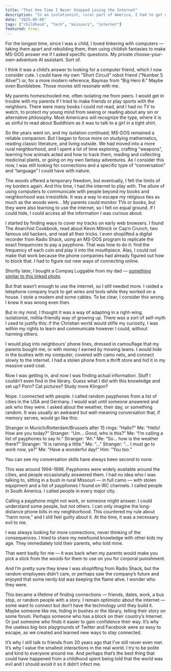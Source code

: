 ```yaml
---
title: "That One Time I Never Stopped Loving the Internet"
description: "In an isolationist, rural part of America, I had to get creative to learn how to connect and hear other people’s stories."
date: "2025-05-08"
tags: ["childhood", "tech", "missouri", "internet"]
featured: true;
---
```


For the longest time, since I was a child, I loved tinkering with computers — taking them apart and rebuilding them, then using childish fantasies to make MS-DOS answer me if I asked specific questions. My private choose-your-own-adventure AI assistant. Sort of.

I think it was a child’s answer to looking for a computer friend, which I now consider cute. I could have my own “Short Circuit” robot friend (“Number 5 Alive!”) or, for a more modern reference, Baymax from “Big Hero 6.” Maybe even Bumblebee. Those movies still resonate with me.

My parents homeschooled me, often isolating me from peers. I would get in trouble with my parents if I tried to make friends or play sports with the neighbors. There were many books I could not read, and I had no TV to watch, to protect my young mind from seeing or reading about any sin or alternative philosophy. Most Americans will recognize the type, where it is as sinful to read about Buddhism as it was to talk to a girl in a tight shirt.

So the years went on, and my isolation continued; MS-DOS remained a reliable companion. But I began to focus more on studying mathematics, reading classic literature, and living outside. We had moved into a more rural neighborhood, and I spent a lot of time exploring, crafting “weapons”, learning how animals acted and how to track them, reading and collecting medicinal plants, or going on my own fantasy adventures. As I consider this now, I was still looking for connections and a specific type of “conversation” and “language” I could have with nature.

The woods offered a temporary freedom, but eventually, I felt the limits of my borders again. And this time, I had the internet to play with. The allure of using computers to communicate with people beyond my books and neighborhood was irresistible. It was a way to escape my religious ties as much as the woods were… My parents could monitor TVs or books, but they were also learning to use the internet, so I felt on equal ground. If I could hide, I could access all the information I was curious about.

I started by finding ways to cover my tracks on early web browsers. I found The Anarchist Cookbook, read about Kevin Mitnick or Cap’n Crunch, two famous old hackers, and read all their tricks. I even shoplifted a digital recorder from Radio Shack, using an MS-DOS program to replicate the exact frequencies to pay a payphone. That was how to do it: find the frequency of each coin and play it into the mouthpiece. Alas, I could not make that work because the phone companies had already figured out how to block that. I had to figure out new ways of connecting online.

Shortly later, I bought a Compaq Luggable from my dad — <a href="https://oldcrap.org/2020/10/08/compaq-portable/">something similar to this linked photo</a>.

But that wasn’t enough to use the internet, so I still needed more. I raided a telephone company truck to get wires and tools while they worked on a house. I stole a modem and some cables. To be clear, I consider this wrong. I knew it was wrong even then.

But in my mind, I thought it was a way of adapting in a right-wing, isolationist, militia-friendly way of growing up. There was a sort of self-myth I used to justify this: if the Christian world would stifle my curiosity, I was within my rights to learn and communicate however I could, without harming others.

I would plug into neighbours’ phone lines, dressed in camouflage that my parents bought me, or with money I earned by mowing lawns. I would hide in the bushes with my computer, covered with camo nets, and connect slowly to the internet. I had a stolen phone from a thrift store and hid it in my massive used coat.

Now I was getting in, and now I was finding actual information. Stuff I couldn’t even find in the library. Guess what I did with this knowledge and set up? Porn? Cat pictures? Study more Klingon?

Nope. I connected with people. I called random payphones from a list of cities in the USA and Germany. I would wait until someone answered and ask who they were. I asked about the weather, their day, or something random. It was usually an awkward but well-meaning conversation that, if memory serves, would go like this:

Stranger in Munich/Rotterdam/Brussels after 15 rings: “Hallo?”
Me: “Hello! How are you today?”
Stranger: “Um… Good, who is this?”
Me: “I’m calling a list of payphones to say hi.”
Stranger: “Ah.”
Me: “So… how is the weather there?”
Stranger: “It is raining a little.”
Me: “…”
Stranger: “… I must go to work now, ya?”
Me: “Have a wonderful day!”
Him: “You too.”

You can see my conversation skills have always been second to none.

This was around 1994–1996. Payphones were widely available around the cities, and people occasionally answered them. I had no idea who I was talking to, sitting in a bush in rural Missouri — in full camo — with stolen equipment and a list of payphones I found on IRC channels. I called people in South America. I called people in every major city.

Calling a payphone might not work, or someone might answer. I could understand some people, but not others. I can only imagine the long-distance phone bills in my neighborhood. This countered my rule about “harm none,” and I still feel guilty about it. At the time, it was a necessary evil to me.

I was always looking for more connections, never thinking of the consequences. I tried to share my newfound knowledge with other kids my age. They immediately told their parents, who told mine.

That went badly for me — it was back when my parents would make you pick a stick from the woods for them to use on you for corporal punishment.

And I’m pretty sure they knew I was shoplifting from Radio Shack, but the random employees didn’t care, or perhaps saw the company’s future and enjoyed that some nerdy kid was keeping the flame alive. I wonder who they were.

This became a lifetime of finding connections — friends, dates, work, a bus stop, or random people with a story. I remain optimistic about the internet — some want to connect but don’t have the technology until they build it. Maybe someone like me, hiding in bushes or the library, telling their story on some forum. Perhaps someone who has a block on their country’s Internet. Or just someone who finds it easier to gain confidence their way. It’s why the useless big-box playgrounds of Twitter and Facebook were so easy to escape, as we created and learned new ways to stay connected.

It’s why I still talk to friends from 20 years ago that I’ve still never even met. It’s why I value the smallest interactions in the real world. I try to be polite and kind to everyone around me. And perhaps that’s the best thing that could have happened from a childhood spent being told that the world was evil and I should avoid it so it didn’t infect me.
